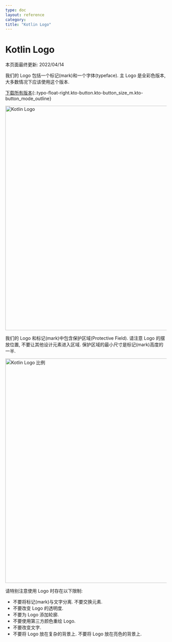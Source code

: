 ```yaml
---
type: doc
layout: reference
category:
title: "Kotlin Logo"
---
```


# Kotlin Logo

本页面最终更新: 2022/04/14

我们的 Logo 包括一个标记(mark)和一个字体(typeface). 主 Logo 是全彩色版本, 大多数情况下应该使用这个版本.

[下载所有版本](https://resources.jetbrains.com/storage/products/kotlin/docs/kotlin_logos.zip){:.typo-float-right.kto-button.kto-button_size_m.kto-button_mode_outline}

<img src="/assets/docs/images/brand-assets/kotlin-logo.png" alt="Kotlin Logo" width="700"/>

我们的 Logo 和标记(mark)中包含保护区域(Protective Field). 请注意 Logo 的摆放位置, 不要让其他设计元素进入区域.
保护区域的最小尺寸是标记(mark)高度的一半.

<img src="/assets/docs/images/brand-assets/kotlin-logo-guidelines.png" alt="Kotlin Logo 比例" width="700"/>

请特别注意使用 Logo 时存在以下限制:

* 不要将标记(mark)与文字分离. 不要交换元素.
* 不要改变 Logo 的透明度.
* 不要为 Logo 添加轮廓.
* 不要使用第三方颜色重绘 Logo.
* 不要改变文字.
* 不要将 Logo 放在复杂的背景上. 不要将 Logo 放在亮色的背景上.
